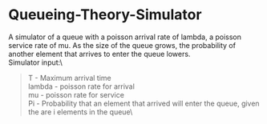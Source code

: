 # Queueing-Theory-Simulator
A simulator of a queue with a poisson arrival rate of lambda, a poisson service rate of mu. As the size of the queue grows, the probability of another element that arrives to enter the queue lowers.\
Simulator input:\
>  T - Maximum arrival time\
>  lambda - poisson rate for arrival\
>  mu - poisson rate for service\
>  Pi - Probability that an element that arrived will enter the queue, given the are i elements in the queue\
